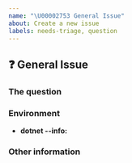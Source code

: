 ```yaml
---
name: "\U00002753 General Issue"
about: Create a new issue
labels: needs-triage, question
---
```


## :question: General Issue

### The question

### Environment
  - **dotnet --info:** <!-- Output of `dotnet info command` -->

### Other information
